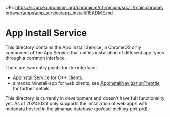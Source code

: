 URL:https://source.chromium.org/chromium/chromium/src/+/main:chrome\browser\apps\app_service\app_install\README.md
# App Install Service

This directory contains the App Install Service, a ChromeOS only component of
the App Service that unifies installation of different app types through a
common interface.

There are two entry points for the interface:
- [AppInstallService](app_install_service.h) for C++ clients.
- almanac://install-app for web clients, see
  [AppInstallNavigationThrottle](app_install_navigation_throttle.h) for further
  details.

This directory is currently in development and doesn't have full functionality
yet. As of 2024/03 it only supports the installation of web apps with metadata
hosted in the almanac database (go/cad-melting-pot-prd).

